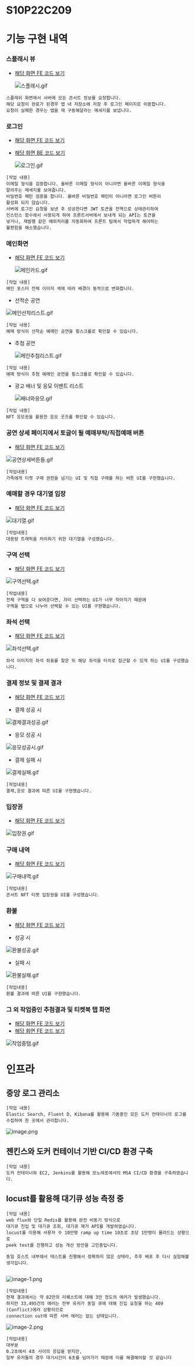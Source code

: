 # S10P22C209
# 기능 구현 내역

### 스플래시 뷰
- [해당 화면 FE 코드 보기](/app/frontend/src/screens/authScreen/SplashScreen.tsx)

  ![스플래시.gif](/docs/img/스플래시.gif)


```
스플레쉬 화면에서 서버에 모든 콘서트 정보를 요청합니다. 
해당 요청이 완료가 된경우 앱 내 저장소에 저장 후 로그인 페이지로 이동합니다.
요청이 실패한 경우는 앱을 재 구동해달라는 메세지를 보냅니다.
```


### 로그인
- [해당 화면 FE 코드 보기](/app/frontend/src/screens/authScreen/LoginScreen.tsx)
- [해당 화면 BE 코드 보기](https://lab.ssafy.com/s10-blockchain-contract-sub2/S10P22C209/-/blob/main/server/user/src/main/java/com/c209/user/domain/auth/controller/AuthController.java?ref_type=heads)

  ![로그인.gif](/docs/img/로그인.gif)


```
[작업 내용]
이메일 형식을 검증합니다. 올바른 이메일 형식이 아니라면 올바른 이메일 형식을
알려주는 메세지를 보여줍니다.
비밀번호 패턴 검증을 합니다. 올바른 비밀번호 패턴이 아니라면 로그인 버튼이
활성화 되지 않습니다.
서버에 로그인 요청을 보낸 후 성공한다면 JWT 토큰을 전역으로 상태관리하여 
인스턴스 함수에서 사용되게 하여 프론트서버에서 보내게 되는 API는 토큰을 
넣거나, 재발행 같은 예외처리를 자동화하여 프론트 팀에서 작업하게 해야하는 
불편함을 해소했습니다.
```

### 메인화면
- [해당 화면 FE 코드 보기](/app/frontend/src/screens/mainScreen/MainScreen.tsx)

  ![메인카드.gif](/docs/img/메인카드.gif)


```
[작업 내용]
메인 포스터 전체 이미지 색에 따라 배경이 동적으로 변화합니다. 
```


- 선착순 공연
    
![메인선착리스트.gif](/docs/img/메인선착리스트.gif)


```
[작업 내용]
예매 방식이 선착순 예매인 공연을 횡스크롤로 확인할 수 있습니다. 
```
    


- 추첨 공연

  ![메인추첨리스트.gif](/docs/img/메인추첨리스트.gif)
    
```
[작업 내용]
예매 방식이 추첨 예매인 공연을 횡스크롤로 확인할 수 있습니다. 
```
    


- 광고 배너 및 응모 이벤트 리스트
    
    ![배너와응모.gif](/docs/img/배너와응모.gif)

```
[작업 내용]
NFT 응모권을 활용한 응모 굿즈를 확인할 수 있습니다. 
```
    


### 공연 상세 페이지에서 토글이 될 예매부탁/직접예매 버튼
- [해당 화면 FE 코드 보기](/app/frontend/src/screens/settingScreen/MyPageScreen.tsx)

![공연상세버튼들.gif](/docs/img/공연상세버튼들.gif)

```
[작업내용]
가족에게 티켓 구매 권한을 넘기는 UI 및 직접 구매를 하는 버튼 UI를 구현했습니다. 
```

### 예매할 경우 대기열 입장
- [해당 화면 FE 코드 보기](/app/frontend/src/screens/mainScreen/ticketingScreen/WaitingScreen.tsx)

![대기열.gif](/docs/img/대기열.gif)

```
[작업내용]
대용량 트래픽을 처리하기 위한 대기열을 구성했습니다.
```

### 구역 선택
- [해당 화면 FE 코드 보기](/app/frontend/src/screens/mainScreen/ticketingScreen/SeatingAreaSelectScreen.tsx)

![구역선택.gif](/docs/img/구역선택.gif)

```
[작업내용]
전체 구역을 다 보여준다면, 자리 선택하는 UI가 너무 작아지기 때문에
구역을 탭으로 나누어 선택할 수 있는 UI를 구현했습니다. 
```

### 좌석 선택
- [해당 화면 FE 코드 보기](/app/frontend/src/components/seat)

![좌석선택.gif](/docs/img/좌석선택.gif)

```
좌석 이미지의 좌석 좌표를 찾은 뒤 해당 좌석을 터치로 접근할 수 있게 하는 UI를 구성했습니다. 
```

### 결제 정보 및 결제 결과
- [해당 화면 FE 코드 보기](/app/frontend/src/screens/mainScreen/ticketingScreen/PaymentScreen.tsx)

- 결제 성공 시

![결제결과성공.gif](/docs/img/결제결과성공.gif)
    


- 응모 성공 시

![응모성공시.gif](/docs/img/응모성공시.gif)
    



- 결제 실패 시

![결제실패.gif](/docs/img/결제실패.gif)


```
[작업내용]
결제,응모 결과에 따른 UI를 구현했습니다.
```

### 입장권
- [해당 화면 FE 코드 보기](/app/frontend/src/screens/ticketEntryScreen/TicketListScreen.tsx)

![입장권.gif](/docs/img/입장권.gif)

### 구매 내역
- [해당 화면 FE 코드 보기](/app/frontend/src/screens/ticketEntryScreen/ticketRefundScreen/RefundInfoScreen.tsx)

![구매내역.gif](/docs/img/구매내역.gif)

```
[작업내용]
콘서트 NFT 티켓 입장권을 UI를 구성했습니다.
```


### 환불
- [해당 화면 FE 코드 보기](/app/frontend/src/screens/mainScreen/ticketingScreen/ResultRefundScreen.tsx)

- 성공 시

![환불성공.gif](/docs/img/환불성공.gif)


- 실패 시

![환불실패.gif](/docs/img/환불실패.gif)
    

```
[작업내용]
환불 결과에 따른 UI를 구현했습니다.
```


### 그 외 작업중인 추첨결과 및 티켓북 탭 화면
- [해당 화면 FE 코드 보기](/app/frontend/src/screens/lotteryResultScreen/ReservationWaitingScreen.tsx)
- [해당 화면 FE 코드 보기](/app/frontend/src/screens/ticketApplyScreen/TicketApplyListScreen.tsx)

![작업중탭.gif](/docs/img/작업중탭.gif)



# 인프라

## 중앙 로그 관리소

```
[작업 내용]
Elastic Search, Fluent D, Kibana를 활용해 기동중인 모든 도커 컨테이너의 로그를 수집하여 한 곳에서 관리합니다. 
```
![image.png](docs/img/image.png)


## 젠킨스와 도커 컨테이너 기반 CI/CD 환경 구축

```
[작업 내용] 
도커 컨테이너와 EC2, Jenkins를 활용해 모노레포에서의 MSA CI/CD 환경을 구축하였습니다. 
```

## locust를 활용해 대기큐 성능 측정 중

```
[작업 내용]
web flux와 단일 Redis를 활용해 완전 비동기 방식으로 
대기큐 진입 및 대기큐 조회, 대기큐 제거 API를 개발하였습니다. 
locust를 이용해 사용자 수 10만명 ramp up time 10초로 초당 1만명이 몰려드는 상황으로
peek test를 진행하고 성능 개선 방안을 고민중입니다. 

동일 호스트 내부에서 테스트를 진행해서 정확하지 않은 상태라, 추후 배포 후 다시 실험해볼 생각입니다.
 
```



![image-1.png](docs/img/image-1.png)

```
[작업내용]
현재 결과에서는 약 82만의 리퀘스트에 대해 3만 정도의 에러가 발생했습니다. 
하지만 33,495건의 에러는 전부 유저가 동일 큐에 대해 진입 요청을 하는 409 (Conflict)에러 상황이므로 
connection out에 따른 서버 에러는 없는 상태입니다. 

```

![image-2.png](docs/img/image-2.png)

```
[작업내용]
대부분 
0.2초에서 4초 사이의 응답을 받지만, 
일부 유저들의 경우 대기시간이 6초를 넘어가기 때문에 이를 해결해야할 것 같습니다
```
